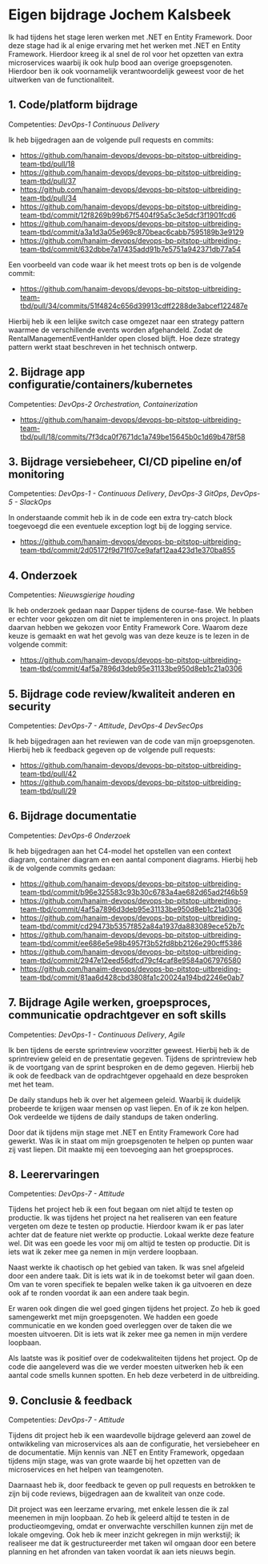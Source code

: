 ﻿# Eigen bijdrage Jochem Kalsbeek

Ik had tijdens het stage leren werken met .NET en Entity Framework. Door deze stage had ik al enige ervaring met het werken met .NET en Entity Framework.
Hierdoor kreeg ik al snel de rol voor het opzetten van extra microservices waarbij ik ook hulp bood aan overige groepsgenoten.
Hierdoor ben ik ook voornamelijk verantwoordelijk geweest voor de het uitwerken van de functionaliteit.

## 1. Code/platform bijdrage

Competenties: *DevOps-1 Continuous Delivery*

Ik heb bijgedragen aan de volgende pull requests en commits:

- https://github.com/hanaim-devops/devops-bp-pitstop-uitbreiding-team-tbd/pull/18
- https://github.com/hanaim-devops/devops-bp-pitstop-uitbreiding-team-tbd/pull/37
- https://github.com/hanaim-devops/devops-bp-pitstop-uitbreiding-team-tbd/pull/34
- https://github.com/hanaim-devops/devops-bp-pitstop-uitbreiding-team-tbd/commit/12f8269b99b67f5404f95a5c3e5dcf3f1901fcd6
- https://github.com/hanaim-devops/devops-bp-pitstop-uitbreiding-team-tbd/commit/a3a1d3a05e969c870beac6cabb7595189b3e9129
- https://github.com/hanaim-devops/devops-bp-pitstop-uitbreiding-team-tbd/commit/632dbbe7a17435add91b7e5751a942371db77a54

Een voorbeeld van code waar ik het meest trots op ben is de volgende commit:
- https://github.com/hanaim-devops/devops-bp-pitstop-uitbreiding-team-tbd/pull/34/commits/51f4824c656d39913cdff2288de3abcef122487e

Hierbij heb ik een lelijke switch case omgezet naar een strategy pattern waarmee de verschillende events worden afgehandeld. Zodat
de RentalManagementEventHanlder open closed blijft.
Hoe deze strategy pattern werkt staat beschreven in het technisch ontwerp.

## 2. Bijdrage app configuratie/containers/kubernetes

Competenties: *DevOps-2 Orchestration, Containerization*

- https://github.com/hanaim-devops/devops-bp-pitstop-uitbreiding-team-tbd/pull/18/commits/7f3dca0f7671dc1a749be15645b0c1d69b478f58

## 3. Bijdrage versiebeheer, CI/CD pipeline en/of monitoring

Competenties: *DevOps-1 - Continuous Delivery*, *DevOps-3 GitOps*, *DevOps-5 - SlackOps*

In onderstaande commit heb ik in de code een extra try-catch block toegevoegd die een eventuele exception logt bij de logging service.

- https://github.com/hanaim-devops/devops-bp-pitstop-uitbreiding-team-tbd/commit/2d05172f9d71f07ce9afaf12aa423d1e370ba855


## 4. Onderzoek

Competenties: *Nieuwsgierige houding*

Ik heb onderzoek gedaan naar Dapper tijdens de course-fase. We hebben er echter voor gekozen om dit niet te implementeren in ons project.
In plaats daarvan hebben we gekozen voor Entity Framework Core. Waarom deze keuze is gemaakt en wat het gevolg was van deze keuze is te lezen in de volgende commit:

- https://github.com/hanaim-devops/devops-bp-pitstop-uitbreiding-team-tbd/commit/4af5a7896d3deb95e31133be950d8eb1c21a0306

## 5. Bijdrage code review/kwaliteit anderen en security

Competenties: *DevOps-7 - Attitude*, *DevOps-4 DevSecOps*

Ik heb bijgedragen aan het reviewen van de code van mijn groepsgenoten. Hierbij heb ik feedback gegeven op de volgende pull requests:

- https://github.com/hanaim-devops/devops-bp-pitstop-uitbreiding-team-tbd/pull/42
- https://github.com/hanaim-devops/devops-bp-pitstop-uitbreiding-team-tbd/pull/29


## 6. Bijdrage documentatie

Competenties: *DevOps-6 Onderzoek*

Ik heb bijgedragen aan het C4-model het opstellen van een context diagram, container diagram en een aantal component diagrams. 
Hierbij heb ik de volgende commits gedaan:

- https://github.com/hanaim-devops/devops-bp-pitstop-uitbreiding-team-tbd/commit/b96e325583c93b30c6783a4ae682d65ad2f46b59
- https://github.com/hanaim-devops/devops-bp-pitstop-uitbreiding-team-tbd/commit/4af5a7896d3deb95e31133be950d8eb1c21a0306
- https://github.com/hanaim-devops/devops-bp-pitstop-uitbreiding-team-tbd/commit/cd29473b5357f852a84a1937da883089ece52b7c
- https://github.com/hanaim-devops/devops-bp-pitstop-uitbreiding-team-tbd/commit/ee686e5e98b4957f3b52fd8bb2126e290cff5386
- https://github.com/hanaim-devops/devops-bp-pitstop-uitbreiding-team-tbd/commit/2947e12eed56dfcd79cf4caf8e9584a067976580
- https://github.com/hanaim-devops/devops-bp-pitstop-uitbreiding-team-tbd/commit/81aa6d428cbd3808fa1c20024a194bd2246e0ab7


## 7. Bijdrage Agile werken, groepsproces, communicatie opdrachtgever en soft skills

Competenties: *DevOps-1 - Continuous Delivery*, *Agile*

Ik ben tijdens de eerste sprintreview voorzitter geweest. Hierbij heb ik de sprintreview geleid en de presentatie gegeven.
Tijdens de sprintreview heb ik de voortgang van de sprint besproken en de demo gegeven. Hierbij heb ik ook de feedback van de opdrachtgever
opgehaald en deze besproken met het team.

De daily standups heb ik over het algemeen geleid. Waarbij ik duidelijk probeerde te krijgen waar mensen op vast liepen. En of ik ze kon helpen.
Ook verdeelde we tijdens de daily standups de taken onderling.

Door dat ik tijdens mijn stage met .NET en Entity Framework Core had gewerkt. Was ik in staat om mijn groepsgenoten te helpen op punten
waar zij vast liepen. Dit maakte mij een toevoeging aan het groepsproces. 

## 8. Leerervaringen

Competenties: *DevOps-7 - Attitude*

Tijdens het project heb ik een fout begaan om niet altijd te testen op productie. Ik was tijdens het project na het realiseren
van een feature vergeten om deze te testen op productie. Hierdoor kwam ik er pas later achter dat de feature niet werkte op productie. Lokaal
werkte deze feature wel. Dit was een goede les voor mij om altijd te testen op productie. Dit is iets wat ik zeker mee ga nemen in mijn verdere loopbaan.

Naast werkte ik chaotisch op het gebied van taken. Ik was snel afgeleid door een andere taak. Dit is iets wat ik in de toekomst beter wil gaan doen. Om van
te voren specifiek te bepalen welke taken ik ga uitvoeren en deze ook af te ronden voordat ik aan een andere taak begin.

Er waren ook dingen die wel goed gingen tijdens het project. Zo heb ik goed samengewerkt met mijn groepsgenoten. We hadden een goede communicatie en
we konden goed overleggen over de taken die we moesten uitvoeren. Dit is iets wat ik zeker mee ga nemen in mijn verdere loopbaan.

Als laatste was ik positief over de codekwaliteiten tijdens het project. Op de code die aangeleverd was die we verder moesten uitwerken heb ik een aantal code smells kunnen spotten.
En heb deze verbeterd in de uitbreiding.

## 9. Conclusie & feedback

Competenties: *DevOps-7 - Attitude*

Tijdens dit project heb ik een waardevolle bijdrage geleverd aan zowel de ontwikkeling van microservices als aan de configuratie, 
het versiebeheer en de documentatie. Mijn kennis van .NET en Entity Framework, opgedaan tijdens mijn stage,
was van grote waarde bij het opzetten van de microservices en het helpen van teamgenoten.

Daarnaast heb ik, door feedback te geven op pull requests en betrokken te zijn bij code reviews, bijgedragen aan de
kwaliteit van onze code.

Dit project was een leerzame ervaring, met enkele lessen die ik zal meenemen in mijn loopbaan. 
Zo heb ik geleerd altijd te testen in de productieomgeving, omdat er onverwachte verschillen kunnen zijn met de lokale omgeving. 
Ook heb ik meer inzicht gekregen in mijn werkstijl; ik realiseer me dat ik gestructureerder met taken wil omgaan door een betere planning en het afronden van taken voordat ik aan iets nieuws begin.
